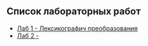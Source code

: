## Список лабораторных работ

* [Лаб 1 - Лексикографич преобразования](/lab1/README.md)
* [Лаб 2 - ]()
